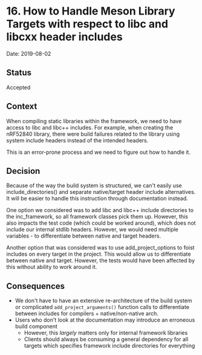 # 16. How to Handle Meson Library Targets with respect to libc and libcxx header includes

Date: 2019-08-02

## Status

Accepted

## Context

When compiling static libraries within the framework, we need to have access to libc and libc++ includes. For example, when creating the nRF52840 library, there were build failures related to the library using system include headers instead of the intended headers.

This is an error-prone process and we need to figure out how to handle it.

## Decision

Because of the way the build system is structured, we can't easily use include_directories() and separate native/target header include alternatives. It will be easier to handle this instruction through documentation instead.

One option we considered was to add libc and libc++ include directories to the inc_framework, so all framework classes pick them up. However, this also impacts the test code (which could be worked around), which does not include our internal stdlib headers. However, we would need multiple variables - to differentiate between native and target headers.

Another option that was considered was to use add_project_options to foist includes on every target in the project. This would allow us to differentiate between native and target. However, the tests would have been affected by this without ability to work around it.

## Consequences

- We don't have to have an extensive re-architecture of the build system or complicated `add_project_arguments()` function calls to differentiate between includes for compilers + native/non-native arch.
- Users who don't look at the documentation may introduce an erroneous build component
    - However, this _largely_ matters only for internal framework libraries
    - Clients should always be consuming a general dependency for all targets which specifies framework include directories for everything

